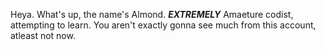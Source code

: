 Heya. What's up, the name's Almond. ***EXTREMELY*** Amaeture codist, attempting to learn. You aren't exactly gonna see much from this account, atleast not now.


<!---
Almond-Trademarked/Almond-Trademarked is a ✨ special ✨ repository because its `README.md` (this file) appears on your GitHub profile.
You can click the Preview link to take a look at your changes.
--->
